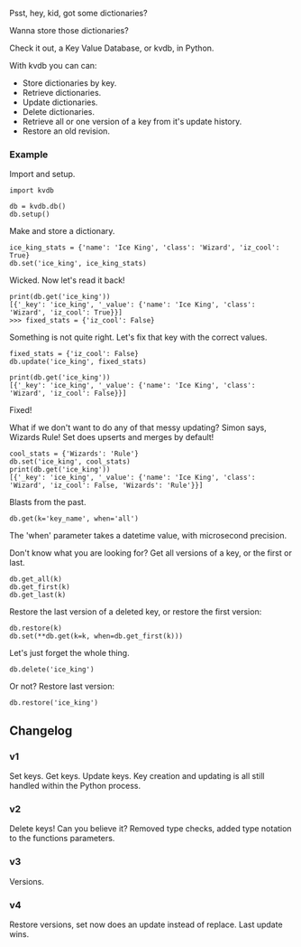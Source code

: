 Psst, hey, kid, got some dictionaries?

Wanna store those dictionaries?

Check it out, a Key Value Database, or kvdb, in Python.

With kvdb you can can:
* Store dictionaries by key.
* Retrieve dictionaries.
* Update dictionaries.
* Delete dictionaries.
* Retrieve all or one version of a key from it's update history.
* Restore an old revision.


### Example

Import and setup.
```
import kvdb

db = kvdb.db()
db.setup()
```

Make and store a dictionary.
```
ice_king_stats = {'name': 'Ice King', 'class': 'Wizard', 'iz_cool': True}
db.set('ice_king', ice_king_stats)
```

Wicked. Now let's read it back!
```
print(db.get('ice_king'))
[{'_key': 'ice_king', '_value': {'name': 'Ice King', 'class': 'Wizard', 'iz_cool': True}}]
>>> fixed_stats = {'iz_cool': False}
```

Something is not quite right. Let's fix that key with the correct values.
```
fixed_stats = {'iz_cool': False}
db.update('ice_king', fixed_stats)

print(db.get('ice_king'))
[{'_key': 'ice_king', '_value': {'name': 'Ice King', 'class': 'Wizard', 'iz_cool': False}}]
```
Fixed!

What if we don't want to do any of that messy updating? Simon says, Wizards Rule!
Set does upserts and merges by default!

```
cool_stats = {'Wizards': 'Rule'}
db.set('ice_king', cool_stats)
print(db.get('ice_king'))
[{'_key': 'ice_king', '_value': {'name': 'Ice King', 'class': 'Wizard', 'iz_cool': False, 'Wizards': 'Rule'}}]
```

Blasts from the past.
```
db.get(k='key_name', when='all')
```
The 'when' parameter takes a datetime value, with microsecond precision.

Don't know what you are looking for? Get all versions of a key, or the first or last.
```
db.get_all(k)
db.get_first(k)
db.get_last(k)
```

Restore the last version of a deleted key, or restore the first version:
```
db.restore(k)
db.set(**db.get(k=k, when=db.get_first(k)))
```

Let's just forget the whole thing.
```
db.delete('ice_king')
```

Or not? Restore last version:

```
db.restore('ice_king')
```




## Changelog

### v1
Set keys. Get keys. Update keys. Key creation and updating is all still handled within the Python process.

### v2
Delete keys! Can you believe it? Removed type checks, added type notation to the functions parameters.

### v3
Versions.

### v4
Restore versions, set now does an update instead of replace. Last update wins.
